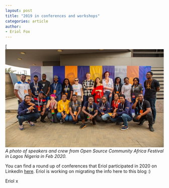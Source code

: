 ```yaml
---
layout: post
title: "2019 in conferences and workshops"
categories: article
author:
- Eriol Fox
---
```


[![A photo of speakers and crew from Open Source Community Africa Festival in Lagos Nigeria in Feb 2020.](https://github.com/Erioldoesdesign/erioldoesdesign.github.io/blob/master/images/osca-2020.jpeg?raw=true)
*A photo of speakers and crew from Open Source Community Africa Festival in Lagos Nigeria in Feb 2020.*

You can find a round up of conferences that Eriol participated in 2020 on LinkedIn [here](https://www.linkedin.com/pulse/2020-conferences-workshops-eriol-fox/). Eriol is working on migrating the info here to this blog :)

Eriol x
